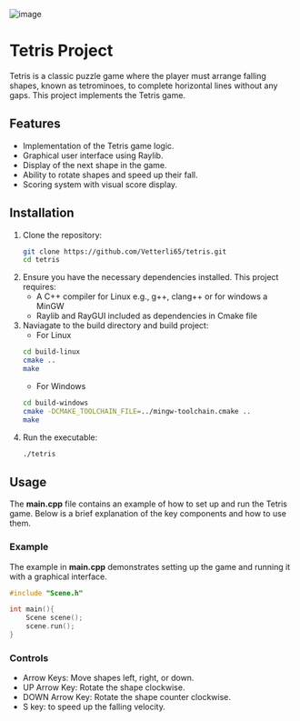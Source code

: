 ![image](https://github.com/user-attachments/assets/abb93cd6-df3d-4c19-acf7-45b84f305a6c)

# Tetris Project

Tetris is a classic puzzle game where the player must arrange falling shapes, known as tetrominoes, to complete horizontal lines without any gaps. This project implements the Tetris game.

## Features

- Implementation of the Tetris game logic.
- Graphical user interface using Raylib.
- Display of the next shape in the game.
- Ability to rotate shapes and speed up their fall.
- Scoring system with visual score display.

## Installation

1. Clone the repository:
   ```bash
   git clone https://github.com/Vetterli65/tetris.git
   cd tetris
   ```
2. Ensure you have the necessary dependencies installed. This project requires:
    * A C++ compiler for Linux e.g., g++, clang++ or for windows a MinGW
    * Raylib and RayGUI included as dependencies in Cmake file
3. Naviagate to the build directory and build project:
    * For Linux
    ```bash
    cd build-linux
    cmake ..
    make
    ```
    * For Windows
    ```bash
    cd build-windows
    cmake -DCMAKE_TOOLCHAIN_FILE=../mingw-toolchain.cmake ..
    make
4. Run the executable:
    ```bash
    ./tetris
    ```

## Usage

The **main.cpp** file contains an example of how to set up and run the Tetris game. Below is a brief explanation of the key components and how to use them.

### Example

The example in **main.cpp** demonstrates setting up the game and running it with a graphical interface.

```cpp
#include "Scene.h"

int main(){
    Scene scene();
    scene.run();
}
```

### Controls

- Arrow Keys: Move shapes left, right, or down.
- UP Arrow Key: Rotate the shape clockwise.
- DOWN Arrow Key: Rotate the shape counter clockwise.
- S key: to speed up the falling velocity.
